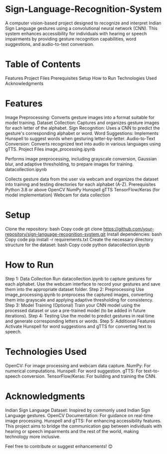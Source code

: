# Sign-Language-Recognition-System
A computer vision-based project designed to recognize and interpret Indian Sign Language gestures using a convolutional neural network (CNN). This system enhances accessibility for individuals with hearing or speech impairments by providing gesture recognition capabilities, word suggestions, and audio-to-text conversion.

# Table of Contents
Features
Project Files
Prerequisites
Setup
How to Run
Technologies Used
Acknowledgments

# Features
Image Preprocessing: Converts gesture images into a format suitable for model training.
Dataset Collection: Captures and organizes gesture images for each letter of the alphabet.
Sign Recognition: Uses a CNN to predict the gesture's corresponding alphabet or word.
Word Suggestions: Implements Hunspell to suggest words when gesturing letter-by-letter.
Audio-to-Text Conversion: Converts recognized text into audio in various languages using gTTS.
Project Files
image_processing.ipynb

Performs image preprocessing, including grayscale conversion, Gaussian blur, and adaptive thresholding, to prepare images for training.
datacollection.ipynb

Collects gesture data from the user via webcam and organizes the dataset into training and testing directories for each alphabet (A-Z).
Prerequisites
Python 3.8 or above
OpenCV
NumPy
Hunspell
gTTS
TensorFlow/Keras (for model implementation)
Webcam for data collection

# Setup
Clone the repository:
bash
Copy code
git clone https://github.com/your-repository/sign-language-recognition-system.git
Install dependencies:
bash
Copy code
pip install -r requirements.txt
Create the necessary directory structure for the dataset:
bash
Copy code
python datacollection.ipynb

# How to Run
Step 1: Data Collection
Run datacollection.ipynb to capture gestures for each alphabet.
Use the webcam interface to record your gestures and save them into the appropriate dataset folder.
Step 2: Preprocessing
Use image_processing.ipynb to preprocess the captured images, converting them into grayscale and applying adaptive thresholding for consistency.
Step 3: Model Training (Optional)
Train your CNN model using the processed dataset or use a pre-trained model (to be added in future iterations).
Step 4: Testing
Use the model to predict gestures in real time and generate corresponding letters or words.
Step 5: Additional Features
Activate Hunspell for word suggestions and gTTS for converting text to speech.

# Technologies Used
OpenCV: For image processing and webcam data capture.
NumPy: For numerical computations.
Hunspell: For word suggestion.
gTTS: For text-to-speech conversion.
TensorFlow/Keras: For building and training the CNN.

# Acknowledgments
Indian Sign Language Dataset: Inspired by commonly used Indian Sign Language gestures.
OpenCV Documentation: For guidance on real-time image processing.
Hunspell and gTTS: For enhancing accessibility features.
This project aims to bridge the communication gap between individuals with hearing or speech impairments and the rest of the world, making technology more inclusive.

Feel free to contribute or suggest enhancements! 😊
